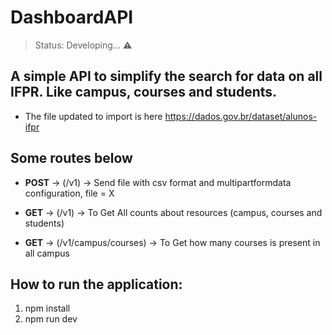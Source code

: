 # DashboardAPI

> Status: Developing... ⚠️

## A simple API to simplify the search for data on all IFPR. Like campus, courses and students.

+ The file updated to import is here https://dados.gov.br/dataset/alunos-ifpr

## Some routes below


+ **POST** -> (/v1) -> Send file with csv format and multipartformdata configuration, file = X
+ **GET** -> (/v1) -> To Get All counts about resources (campus, courses and students)

+ **GET** -> (/v1/campus/courses) -> To Get how many courses is present in all campus

## How to run the application:

1) npm install
2) npm run dev
